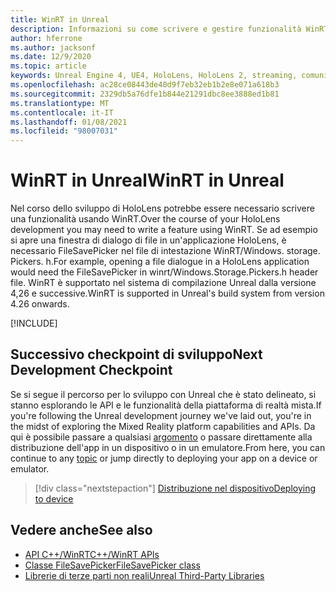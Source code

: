 ```yaml
---
title: WinRT in Unreal
description: Informazioni su come scrivere e gestire funzionalità WinRT personalizzate in app Real realtà miste per dispositivi HoloLens.
author: hferrone
ms.author: jacksonf
ms.date: 12/9/2020
ms.topic: article
keywords: Unreal Engine 4, UE4, HoloLens, HoloLens 2, streaming, comunicazione remota, realtà mista, sviluppo, Guida introduttiva, funzionalità, nuovo progetto, emulatore, documentazione, guide, funzionalità, ologrammi, sviluppo di giochi, cuffie per realtà mista, auricolare di realtà mista, auricolare di realtà virtuale, WinRT, DLL
ms.openlocfilehash: ac28ce08443de40d9f7eb32eb1b2e8e071a618b3
ms.sourcegitcommit: 2329db5a76dfe1b844e21291dbc8ee3888ed1b81
ms.translationtype: MT
ms.contentlocale: it-IT
ms.lasthandoff: 01/08/2021
ms.locfileid: "98007031"
---
```

# <a name="winrt-in-unreal"></a><span data-ttu-id="963a9-104">WinRT in Unreal</span><span class="sxs-lookup"><span data-stu-id="963a9-104">WinRT in Unreal</span></span>

<span data-ttu-id="963a9-105">Nel corso dello sviluppo di HoloLens potrebbe essere necessario scrivere una funzionalità usando WinRT.</span><span class="sxs-lookup"><span data-stu-id="963a9-105">Over the course of your HoloLens development you may need to write a feature using WinRT.</span></span> <span data-ttu-id="963a9-106">Se ad esempio si apre una finestra di dialogo di file in un'applicazione HoloLens, è necessario FileSavePicker nel file di intestazione WinRT/Windows. storage. Pickers. h.</span><span class="sxs-lookup"><span data-stu-id="963a9-106">For example, opening a file dialogue in a HoloLens application would need the FileSavePicker in winrt/Windows.Storage.Pickers.h header file.</span></span> <span data-ttu-id="963a9-107">WinRT è supportato nel sistema di compilazione Unreal dalla versione 4,26 e successive.</span><span class="sxs-lookup"><span data-stu-id="963a9-107">WinRT is supported in Unreal's build system from version 4.26 onwards.</span></span>

[!INCLUDE[](includes/tabs-winRT.md)]

## <a name="next-development-checkpoint"></a><span data-ttu-id="963a9-108">Successivo checkpoint di sviluppo</span><span class="sxs-lookup"><span data-stu-id="963a9-108">Next Development Checkpoint</span></span>

<span data-ttu-id="963a9-109">Se si segue il percorso per lo sviluppo con Unreal che è stato delineato, si stanno esplorando le API e le funzionalità della piattaforma di realtà mista.</span><span class="sxs-lookup"><span data-stu-id="963a9-109">If you're following the Unreal development journey we've laid out, you're in the midst of exploring the Mixed Reality platform capabilities and APIs.</span></span> <span data-ttu-id="963a9-110">Da qui è possibile passare a qualsiasi [argomento](unreal-development-overview.md#3-platform-capabilities-and-apis) o passare direttamente alla distribuzione dell'app in un dispositivo o in un emulatore.</span><span class="sxs-lookup"><span data-stu-id="963a9-110">From here, you can continue to any [topic](unreal-development-overview.md#3-platform-capabilities-and-apis) or jump directly to deploying your app on a device or emulator.</span></span>

> [!div class="nextstepaction"]
> [<span data-ttu-id="963a9-111">Distribuzione nel dispositivo</span><span class="sxs-lookup"><span data-stu-id="963a9-111">Deploying to device</span></span>](unreal-deploying.md)

## <a name="see-also"></a><span data-ttu-id="963a9-112">Vedere anche</span><span class="sxs-lookup"><span data-stu-id="963a9-112">See also</span></span>

* [<span data-ttu-id="963a9-113">API C++/WinRT</span><span class="sxs-lookup"><span data-stu-id="963a9-113">C++/WinRT APIs</span></span>](https://docs.microsoft.com/windows/uwp/cpp-and-winrt-apis/)
* [<span data-ttu-id="963a9-114">Classe FileSavePicker</span><span class="sxs-lookup"><span data-stu-id="963a9-114">FileSavePicker class</span></span>](https://docs.microsoft.com/uwp/api/Windows.Storage.Pickers.FileSavePicker) 
* [<span data-ttu-id="963a9-115">Librerie di terze parti non reali</span><span class="sxs-lookup"><span data-stu-id="963a9-115">Unreal Third-Party Libraries</span></span>](https://docs.unrealengine.com/Programming/BuildTools/UnrealBuildTool/ThirdPartyLibraries/index.html) 
